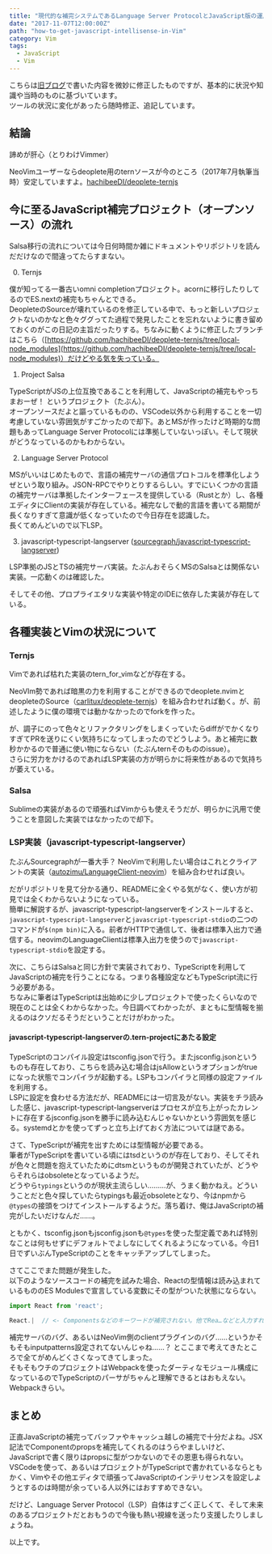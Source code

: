 ```yaml
---
title: "現代的な補完システムであるLanguage Server ProtocolとJavaScript版の運用、そしてVimとの連動についての雑なまとめ"
date: "2017-11-07T12:00:00Z"
path: "how-to-get-javascript-intellisense-in-Vim"
category: Vim
tags:
  - JavaScript
  - Vim
---
```



こちらは[旧ブログ](http://hachibeechan.hateblo.jp)で書いた内容を微妙に修正したものですが、基本的に状況や知識や当時のものに基づいています。  
ツールの状況に変化があったら随時修正、追記しています。


## 結論

諦めが肝心（とりわけVimmer）

NeoVimユーザーならdeoplete用のternソースが今のところ（2017年7月執筆当時）安定していますよ。[hachibeeDI/deoplete-ternjs](https://github.com/hachibeeDI/deoplete-ternjs/tree/local-node_modules)



## 今に至るJavaScript補完プロジェクト（オープンソース）の流れ

Salsa移行の流れについては今日何時間か雑にドキュメントやリポジトリを読んだだけなので間違ってたらすまない。

0. Ternjs

  僕が知ってる一番古いomni completionプロジェクト。acornに移行したりしてるのでES.nextの補完もちゃんとできる。  
  DeopleteのSourceが壊れているのを修正している中で、もっと新しいプロジェクトないのかなと色々ググってた過程で発見したことを忘れないように書き留めておくのがこの日記の主旨だったりする。ちなみに動くように修正したブランチはこちら（[https://github.com/hachibeeDI/deoplete-ternjs/tree/local-node_modules](https://github.com/hachibeeDI/deoplete-ternjs/tree/local-node_modules)）だけどやる気を失っている。


1. Project Salsa

  TypeScriptがJSの上位互換であることを利用して、JavaScriptの補完もやっちまおーぜ！ というプロジェクト（たぶん）。  
  オープンソースだよと謳っているものの、VSCode以外から利用することを一切考慮していない雰囲気がすごかったので却下。あとMSが作ったけど時期的な問題もあってLanguage Server Protocolには準拠していないっぽい。そして現状がどうなっているのかもわからない。

2. Language Server Protocol

  MSがいいはじめたもので、言語の補完サーバの通信プロトコルを標準化しようぜという取り組み。JSON-RPCでやりとりするらしい。すでにいくつかの言語の補完サーバは準拠したインターフェースを提供している（Rustとか）し、各種エディタにClientの実装が存在している。補完なしで動的言語を書いてる期間が長くなりすぎて意識が低くなっていたので今日存在を認識した。  
  長くてめんどいので以下LSP。

3. javascript-typescript-langserver ([sourcegraph/javascript-typescript-langserver](https://github.com/sourcegraph/javascript-typescript-langserver))

  LSP準拠のJSとTSの補完サーバ実装。たぶんおそらくMSのSalsaとは関係ない実装。一応動くのは確認した。


そしてその他、プロプライエタリな実装や特定のIDEに依存した実装が存在している。



## 各種実装とVimの状況について

### Ternjs

Vimであれば枯れた実装のtern_for_vimなどが存在する。

NeoVIm勢であれば暗黒の力を利用することができるのでdeoplete.nvimとdeopleteのSource（[carlitux/deoplete-ternjs](https://github.com/carlitux/deoplete-ternjs)）を組み合わせれば動く。が、前述したように僕の環境では動かなかったのでforkを作った。

が、調子にのって色々とリファクタリングをしまくっていたらdiffがでかくなりすぎてPRを送りにくい気持ちになってしまったのでどうしよう。あと補完に数秒かかるので普通に使い物にならない（たぶんternそのもののissue）。  
さらに労力をかけるのであればLSP実装の方が明らかに将来性があるので気持ちが萎えている。


### Salsa

Sublimeの実装があるので頑張ればVimからも使えそうだが、明らかに汎用で使うことを意図した実装ではなかったので却下。


### LSP実装（javascript-typescript-langserver）

たぶんSourcegraphが一番大手？
NeoVimで利用したい場合はこれとクライアントの実装（[autozimu/LanguageClient-neovim](https://github.com/autozimu/LanguageClient-neovim)）を組み合わせれば良い。

だがリポジトリを見て分かる通り、READMEに全くやる気がなく、使い方が初見では全くわからないようになっている。  
簡単に解説するが、javascript-typescript-langserverをインストールすると、`javascript-typescript-langserver`と`javascript-typescript-stdio`の二つのコマンドが`$(npm bin)`に入る。前者がHTTPで通信して、後者は標準入出力で通信する。neovimのLanguageClientは標準入出力を使うので`javascript-typescript-stdio`を設定する。

次に、こちらはSalsaと同じ方針で実装されており、TypeScriptを利用してJavaScriptの補完を行うことになる。つまり各種設定などもTypeScript流に行う必要がある。  
ちなみに筆者はTypeScriptは出始めに少しプロジェクトで使ったくらいなので現在のことは全くわからなかった。今日調べてわかったが、まともに型情報を揃えるのはクソだるそうだということだけがわかった。


#### javascript-typescript-langserverの.tern-projectにあたる設定

TypeScriptのコンパイル設定はtsconfig.jsonで行う。またjsconfig.jsonというものも存在しており、こちらを読み込む場合はjsAllowというオプションがtrueになった状態でコンパイラが起動する。LSPもコンパイラと同様の設定ファイルを利用する。  
LSPに設定を食わせる方法だが、READMEには一切言及がない。実装をチラ読みした感じ、javascript-typescript-langserverはプロセスが立ち上がったカレントに存在するjsconfig.jsonを勝手に読み込むんじゃないかという雰囲気を感じる。systemdとかを使ってずっと立ち上げておく方法については謎である。

さて、TypeScriptが補完を出すためには型情報が必要である。  
筆者がTypeScriptを書いている頃にはtsdというのが存在しており、そしてそれが色々と問題を抱えていたためにdtsmというものが開発されていたが、どうやらそれらはobsoleteとなっているようだ。  
どうやら`typings`というのが現状主流らしい………が、うまく動かねえ。どういうことだと色々探していたらtypingsも最近obsoleteとなり、今はnpmから`@types`の接頭をつけてインストールするようだ。落ち着け、俺はJavaScriptの補完がしたいだけなんだ……。

ともかく、tsconfig.jsonもjsconfig.jsonも`@types`を使った型定義であれば特別なことは何もせずにデフォルトでよしなにしてくれるようになっている。今日1日でずいぶんTypeScriptのことをキャッチアップしてしまった。

さてここでまた問題が発生した。  
以下のようなソースコードの補完を試みた場合、Reactの型情報は読み込まれているもののES Modulesで宣言している変数にその型がついた状態にならない。

```javascript
import React from 'react';

React.|  // <- Componentsなどのキーワードが補完されない。他でRea…などと入力すれば型情報自体がロードされているのは確認できる。
```

補完サーバのバグ、あるいはNeoVim側のclientプラグインのバグ……というかそもそもinputpatterns設定されてないんじゃね……？ とここまで考えてきたところで全てがめんどくさくなってきてしまった。  
そもそもウチのプロジェクトはWebpackを使ったダーティなモジュール構成になっているのでTypeScriptのパーサがちゃんと理解できるとはおもえない。Webpackきらい。


## まとめ

正直JavaScriptの補完ってバッファやキャッシュ越しの補完で十分だよね。JSX記法でComponentのpropsを補完してくれるのはうらやましいけど、JavaScriptで書く限りはpropsに型がつかないのでその恩恵も得られない。  
VSCodeを使って、あるいはプロジェクトがTypeScriptで書かれているならともかく、Vimやその他エディタで頑張ってJavaScriptのインテリセンスを設定しようとするのは時間が余っている人以外にはおすすめできない。

だけど、Language Server Protocol（LSP）自体はすごく正しくて、そして未来のあるプロジェクトだとおもうので今後も熱い視線を送ったり支援したりしましょうね。


以上です。

